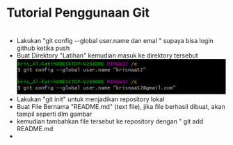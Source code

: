 # Tutorial Penggunaan Git <h1>


* Lakukan "git config --global user.name dan emal " 
supaya bisa login github ketika push 
* Buat Direktory "Latihan" kemudian masuk ke direktory tersebut
![GitHub Logo](1.png)
* Lakukan "git init" untuk menjadikan repository lokal
* Buat File Bernama "README.md" (text file), jika file berhasil dibuat, akan tampil seperti dlm gambar
* kemudian tambahkan file tersebut ke repository dengan " git add README.md
* 
